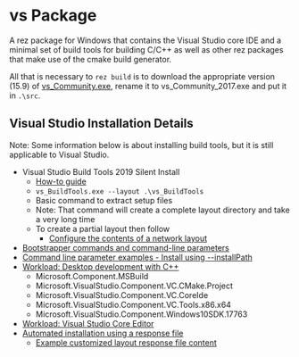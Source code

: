 # vs Package

A rez package for Windows that contains the Visual Studio core IDE and a minimal set of build tools for building C/C++ as well as other rez packages that make use of the cmake build generator.

All that is necessary to `rez build` is to download the appropriate version (15.9) of [vs_Community.exe](https://my.visualstudio.com/Downloads?q=Visual%20Studio%202017), rename it to vs_Community_2017.exe and put it in `.\src`.

## Visual Studio Installation Details

Note: Some information below is about installing build tools, but it is still applicable to Visual Studio.

* Visual Studio Build Tools 2019 Silent Install
  * [How-to guide](https://silentinstallhq.com/visual-studio-build-tools-2019-silent-install-how-to-guide/)
  * `vs_BuildTools.exe --layout .\vs_BuildTools`
  * Basic command to extract setup files
  * Note: That command will create a complete layout directory and take a very long time
  * To create a partial layout then follow
    * [Configure the contents of a network layout](https://docs.microsoft.com/en-us/visualstudio/install/create-a-network-installation-of-visual-studio?view=vs-2022#configure-the-contents-of-a-network-layout) 
* [Bootstrapper commands and command-line parameters](https://docs.microsoft.com/en-us/visualstudio/install/use-command-line-parameters-to-install-visual-studio?view=vs-2022#bootstrapper-commands-and-command-line-parameters)
* [Command line parameter examples - Install using --installPath](https://docs.microsoft.com/en-us/visualstudio/install/command-line-parameter-examples?view=vs-2017#install-using---installpath)
* [Workload: Desktop development with C++](https://docs.microsoft.com/en-us/visualstudio/install/workload-component-id-vs-build-tools?view=vs-2017&preserve-view=true#desktop-development-with-c)
  * Microsoft.Component.MSBuild
  * Microsoft.VisualStudio.Component.VC.CMake.Project
  * Microsoft.VisualStudio.Component.VC.CoreIde
  * Microsoft.VisualStudio.Component.VC.Tools.x86.x64
  * Microsoft.VisualStudio.Component.Windows10SDK.17763
* [Workload: Visual Studio Core Editor](https://docs.microsoft.com/en-us/visualstudio/install/workload-component-id-vs-community?view=vs-2017#visual-studio-core-editor-included-with-visual-studio-community-2017)
* [Automated installation using a response file](https://docs.microsoft.com/en-us/visualstudio/install/automated-installation-with-response-file)
  * [Example customized layout response file content](https://docs.microsoft.com/en-us/visualstudio/install/automated-installation-with-response-file?view=vs-2017#example-customized-layout-response-file-content)